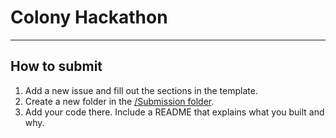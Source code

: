 # Colony Hackathon
*****
## How to submit

1. Add a new issue and fill out the sections in the template.
2. Create a new folder in the [/Submission folder](https://github.com/collinvine/hackathon/tree/master/Submissions).
3. Add your code there. Include a README that explains what you built and why.
